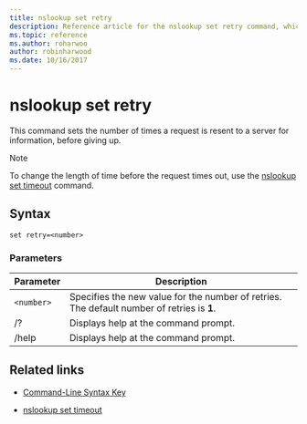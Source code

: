 ```yaml
---
title: nslookup set retry
description: Reference article for the nslookup set retry command, which sets the number of tries to get information from a specified server.
ms.topic: reference
ms.author: roharwoo
author: robinharwood
ms.date: 10/16/2017
---
```


# nslookup set retry



This command sets the number of times a request is resent to a server for information, before giving up.

> [!NOTE]
> To change the length of time before the request times out, use the [nslookup set timeout](nslookup-set-timeout.md) command.

## Syntax

```
set retry=<number>
```

### Parameters

| Parameter | Description |
| ---------- | ---------- |
| `<number>` | Specifies the new value for the number of retries. The default number of retries is **1**. |
| /? | Displays help at the command prompt. |
| /help | Displays help at the command prompt. |

## Related links

- [Command-Line Syntax Key](command-line-syntax-key.md)

- [nslookup set timeout](nslookup-set-timeout.md)
